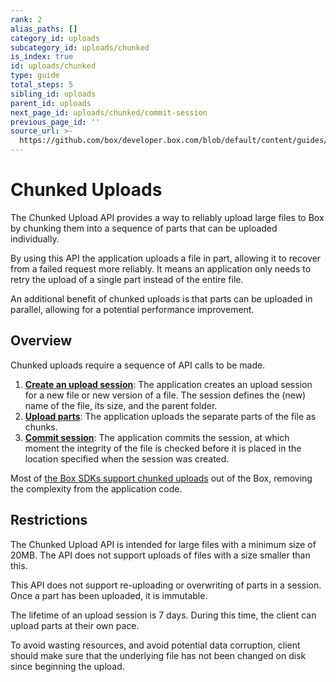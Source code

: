 ```yaml
---
rank: 2
alias_paths: []
category_id: uploads
subcategory_id: uploads/chunked
is_index: true
id: uploads/chunked
type: guide
total_steps: 5
sibling_id: uploads
parent_id: uploads
next_page_id: uploads/chunked/commit-session
previous_page_id: ''
source_url: >-
  https://github.com/box/developer.box.com/blob/default/content/guides/uploads/chunked/index.md
---
```

<!-- alex disable corruption -->

# Chunked Uploads

The Chunked Upload API provides a way to reliably upload large files to Box by
chunking them into a sequence of parts that can be uploaded individually.

By using this API the application uploads a file in part, allowing it to recover
from a failed request more reliably. It means an application only needs to
retry the upload of a single part instead of the entire file.

An additional benefit of chunked uploads is that parts can be uploaded
in parallel, allowing for a potential performance improvement.

## Overview

Chunked uploads require a sequence of API calls to be made.

1. **[Create an upload session][newsession]**: The application creates an upload
   session for a new file or new version of a file. The session defines the
   (new) name  of the file, its size, and the parent folder.
2. **[Upload parts][uploadparts]**: The application uploads the separate parts
   of the file as chunks.
3. **[Commit session][commit]**: The application commits the session, at which
   moment the integrity of the file is checked before it is placed in the
   location specified when the session was created.

<Message>

Most of [the Box SDKs support chunked uploads][sdks] out of the Box, removing
the complexity from the application code.

</Message>

## Restrictions

The Chunked Upload API is intended for large files with a minimum size of 20MB.
The API does not support uploads of files with a size smaller than this.

This API does not support re-uploading or overwriting of parts in a session.
Once a part has been uploaded, it is immutable.

The lifetime of an upload session is 7 days. During this time, the client can
upload parts at their own pace.

To avoid wasting resources, and avoid potential data corruption, client should
make sure that the underlying file has not been changed on disk since beginning
the upload.

[newsession]: g://uploads/chunked/create-session
[uploadparts]: g://uploads/chunked/upload-part
[commit]: g://uploads/chunked/commit-session
[sdks]: g://uploads/chunked/with-sdks